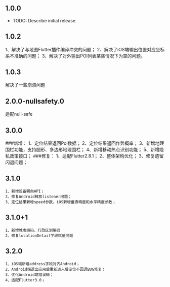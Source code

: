 ## 1.0.0

* TODO: Describe initial release.

## 1.0.2
  1、解决了与地图Flutter插件编译冲突的问题；
  2、解决了iOS端输出位置对应坐标系不准确的问题；
  3、解决了对外输出POI列表某些情况下为空的问题。

## 1.0.3
  解决了一些崩溃问题

## 2.0.0-nullsafety.0
  适配null-safe

## 3.0.0
###新增： 
    1、定位结果返回Poi数据； 
    2、定位结果返回作弊概率； 
    3、新增地理围栏功能，支持圆形、多边形地理围栏； 
    4、新增移动热点识别功能； 
    5、新增隐私政策接口； 
###修复： 
    1、适配Flutter2.8.1； 
    2、整体架构优化； 
    3、修复遗留闪退问题；

## 3.1.0
    1、新增设备朝向API；
    2、修复Android释放listener问题；
    3、定位结果新增speed参数，iOS新增垂直精度和水平精度参数；

## 3.1.0+1
    1、新增城市编码，行政区划编码
    2、修复locationDetail字段赋值问题

## 3.2.0
    1、iOS端新增address字段对齐Android；
    2、Android端退出应用后重新进入后定位不回调BUG修复；
    3、优化Android端错误码；
    4、适配Flutter3.0；
    
